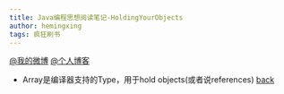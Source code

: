 ```yaml
---
title: Java编程思想阅读笔记-HoldingYourObjects
author: hemingxing
tags: 疯狂刷书
---
```

[@我的微博](https://weibo.com/yeasonhe)
[@个人博客](https://staroflion.github.io/)

* Array是编译器支持的Type，用于hold objects(或者说references)
[back](./Java编程思想阅读笔记.html)

[//]: # (These are reference links used in the body of this note and get stripped out when the markdown processor does its job. There is no need to format nicely because it shouldn't be seen. Thanks SO - http://stackoverflow.com/questions/4823468/store-comments-in-markdown-syntax)


   [@我的微博]: <https://weibo.com/yeasonhe>
